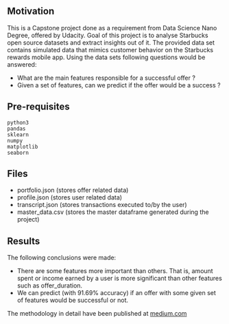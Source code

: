 ## Motivation
This is a Capstone project done as a requirement from Data Science Nano Degree, offered by Udacity. 
Goal of this project is to analyse Starbucks open source datasets and extract insights out of
it. The provided data set contains simulated data that mimics customer behavior on the Starbucks 
rewards mobile app. Using the data sets following questions would be answered: 
* What are the main features responsible for a successful offer ?
* Given a set of features, can we predict if the offer would be a success ?

## Pre-requisites
```
python3
pandas
sklearn
numpy
matplotlib
seaborn
```

## Files
* portfolio.json (stores offer related data)
* profile.json (stores user related data)
* transcript.json (stores transactions executed to/by the user)
* master_data.csv (stores the master dataframe generated during the project)

## Results
The following conclusions were made:
* There are some features more important than others. That is, amount spent or income earned by 
a user is more significant than other features such as offer_duration.
* We can predict (with 91.69% accuracy) if an offer with some given set of features would be 
successful or not.

The methodology in detail have been published at 
[medium.com](https://medium.com/@gsn.06081990/know-your-customers-starbucks-capstone-challenge-48f4f50e0da3)